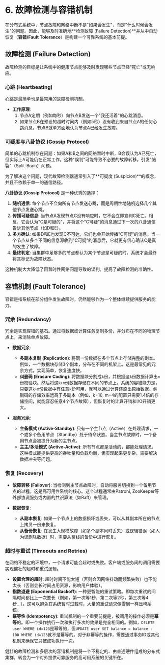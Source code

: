 # 6. 故障检测与容错机制

在分布式系统中，节点故障和网络中断不是"如果会发生"，而是"什么时候会发生"的问题。因此，能够及时准确地**检测故障 (Failure Detection)**并从中自动恢复（**容错/Fault Tolerance**）是构建一个可靠系统的基本前提。

## 故障检测 (Failure Detection)

故障检测的目标是让系统中的健康节点能够及时发现哪些节点已经"死亡"或无响应。

### 心跳 (Heartbeating)

心跳是最简单也是最常用的故障检测机制。

- **工作原理**:
  1.  节点A定期（例如每秒）向节点B发送一个"我还活着"的心跳消息。
  2.  如果节点B在预设的超时时间内（例如5秒）没有收到来自节点A的任何心跳消息，节点B就单方面地认为节点A已经发生故障。

### 可疑度与八卦协议 (Gossip Protocol)

简单的心跳机制存在问题：如果A和B之间的网络暂时中断，B会误认为A已死亡，但实际上A可能仍在正常工作。这种"误判"可能导致不必要的故障转移，引发"脑裂"（Split-Brain）问题。

为了解决这个问题，现代故障检测器通常引入了**可疑度 (Suspicion)**的概念，并且不依赖于单一的通信路径。

**八卦协议 (Gossip Protocol)** 是一种优秀的选择：
1.  **随机通信**: 每个节点不会向所有节点发送心跳，而是周期性地随机选择几个其他节点发送心跳。
2.  **传播可疑信息**: 当节点A发现节点C没有响应时，它不会立即宣判C死亡。相反，它会认为"C是可疑的"，并将这个"C可疑"的消息通过下一次的八卦通信告诉其他节点（如D和E）。
3.  **多方确认**: 如果D和E也发现C不可达，它们也会开始传播"C可疑"的消息。当一个节点从多个不同的信息源收到"C可疑"的消息后，它就更有信心确认C是真的发生了故障。
4.  **最终判定**: 当集群中足够多的节点都认为某个节点是可疑的时，系统才会最终将其标记为故障状态。

这种机制大大降低了因暂时性网络问题导致的误判，提高了故障检测的准确性。

## 容错机制 (Fault Tolerance)

容错是指系统在部分组件发生故障时，仍然能够作为一个整体继续提供服务的能力。

### 冗余 (Redundancy)

冗余是实现容错的基石。通过将数据或计算任务复制多份，并分布在不同的物理节点上，来消除单点故障。

- **数据冗余**:
  - **多副本复制 (Replication)**: 将同一份数据在多个节点上存储完整的副本。例如，一个数据块存储3个副本，分布在不同的机架上。这是最常见的冗余方式，实现简单，恢复速度快。
  - **纠删码 (Erasure Coding)**: 将数据块分割成`k`份，并根据这`k`份数据计算出`m`份校验块。然后将这`k+m`份数据存储在不同的节点上。系统的容错能力是，只要这`k+m`份数据中有任意`k`份可用，就可以通过计算还原出原始数据。纠删码的存储效率远高于多副本（例如，k=10, m=4的配置只需要1.4倍的存储空间，就能容忍任意4个节点故障），但恢复时的计算开销和I/O开销更大。

- **服务冗余**:
  - **主备模式 (Active-Standby)**: 只有一个主节点（Active）在处理请求，一个或多个备用节点（Standby）处于待命状态。当主节点故障时，一个备用节点会被提升为新的主节点。
  - **主主/多活模式 (Active-Active)**: 所有节点都是活动的，都能处理请求。这种模式能提供更高的吞吐量和负载均衡，但实现起来更复杂，需要解决数据冲突等问题。

### 恢复 (Recovery)

- **故障转移 (Failover)**:
  当检测到主节点故障时，自动将服务切换到一个备用节点的过程。这是高可用性系统的核心。这个过程通常由Patroni, ZooKeeper等外部协调服务或内置的共识算法（如Raft）来管理。

- **数据恢复**:
  - **从副本恢复**: 如果一个节点上的数据损坏或丢失，可以从其副本所在的节点上拷贝一份来恢复。
  - **从备份恢复**: 在发生大规模故障（如多个副本同时丢失）或逻辑错误（如人为误删除数据）时，需要从离线的备份中进行恢复。

### 超时与重试 (Timeouts and Retries)

在网络不稳定的环境中，一个请求可能会超时或失败。客户端或服务间的调用需要实现健壮的超时和重试逻辑。

- **设置合理的超时**: 超时时间不能太短（否则会因网络抖动而频繁失败）也不能太长（否则会长时间占用资源，影响用户体验）。
- **指数退避 (Exponential Backoff)**: 一种更智能的重试策略。即每次重试的间隔时间都比上一次要长（例如，第一次等1秒，第二次等2秒，第三次等4秒...）。这可以避免在系统暂时过载时，大量的重试请求像雪崩一样压垮系统。
- **幂等性 (Idempotency)**: 重试机制的一个重要前提是，被调用的操作必须是**幂等**的。即一个操作执行一次和执行多次的效果是完全相同的。例如，`DELETE user WHERE id=123`是幂等的，但`UPDATE user SET balance = balance - 100 WHERE id=123`就不是幂等的。对于非幂等的操作，需要通过事务ID或其他机制来确保它只被成功执行一次。

健壮的故障检测和多层次的容错机制是将一个不稳定的、由普通硬件组成的分布式集群，转变为一个对外提供可靠服务的高可用系统的关键所在。 
